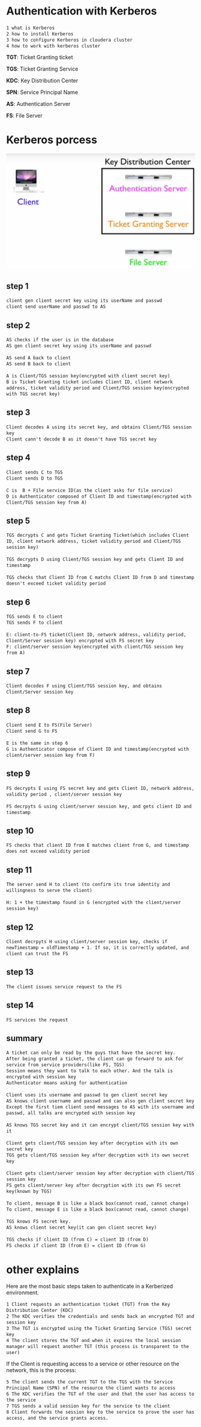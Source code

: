 
# Authentication with Kerberos

```
1 what is Kerberos
2 how to install Kerberos
3 how to configure Kerberos in cloudera cluster
4 how to work with kerberos cluster
```

**TGT**: Ticket Granting  ticket  

**TGS**: Ticket Granting Service   

**KDC**: Key Distribution Center   

**SPN**: Service Principal Name   

**AS**: Authentication Server  

**FS**: File Server

# Kerberos porcess

![KerberosSteps](./pics/KerberosSteps.jpg)

## step 1    
```
client gen client secret key using its userName and passwd 
client send userName and passwd to AS
```

## step 2    
```
AS checks if the user is in the database
AS gen client secret key using its userName and passwd 

AS send A back to client
AS send B back to client

A is Client/TGS session key(encrypted with client secret key)
B is Ticket Granting ticket includes Client ID, client network address, ticket validity period and Client/TGS session key(encrypted with TGS secret key)

```

## step 3    
```
Client decodes A using its secret key, and obtains Client/TGS session key
Client cann't decode B as it doesn't have TGS secret key
```

## step 4    
```
Client sends C to TGS
Client sends D to TGS

C is  B + File service ID(as the client asks for file service) 
D is Authenticator composed of Client ID and timestamp(encrypted with Client/TGS session key from A)
```

## step 5    
```
TGS decrypts C and gets Ticket Granting Ticket(which includes Client ID, client network address, ticket validity period and Client/TGS session key)

TGS decrypts D using Client/TGS session key and gets Client ID and timestamp

TGS checks that Client ID from C matchs Client ID from D and timestamp doesn't exceed ticket validity period
```


## step 6    
```
TGS sends E to client
TGS sends F to client

E: client-to-FS ticket(Client ID, network address, validity period, Client/Server session key) encrypted with FS secret key
F: client/server session key(encrypted with client/TGS session key from A)
```

## step 7    

```
Client decodes F using Client/TGS session key, and obtains Client/Server session key

```

## step 8    
```
Client send E to FS(File Server)
Client send G to FS

E is the same in step 6
G is Authenticator compose of Client ID and timestamp(encrypted with client/server session key from F)
```


## step 9    
```
FS decrypts E using FS secret key and gets Client ID, network address, validity period , client/server session key

FS decrpyts G using client/server session key, and gets client ID and timestamp
```


## step 10    
```
FS checks that client ID from E matches client from G, and timestamp does not exceed validity period
```

## step 11    
```
The server send H to client (to confirm its true identity and willingness to serve the client)

H: 1 + the timestamp found in G (encrypted with the client/server session key)
```

## step 12    
```
Client decrpyts H using client/server session key, checks if newTimestamp = oldTimestamp + 1. If so, it is correctly updated, and client can trust the FS
```


## step 13    
```
The client issues service request to the FS
```


## step 14    
```
FS services the request
```


## summary

```
A ticket can only be read by the guys that have the secret key.  
After being granted a ticket, the client can go forward to ask for service from service providers(like FS, TGS)
Session means they want to talk to each other. And the talk is encrypted with session key
Authenticator means asking for authentication

Client uses its username and passwd to gen client secret key
AS knows client username and passwd and can also gen client secret key
Except the first tiem client send messages to AS with its username and passwd, all talks are encrypted with session key

AS knows TGS secret key and it can encrypt client/TGS session key with it

Client gets client/TGS session key after decryption with its own secret key
TGS gets client/TGS session key after decryption with its own secret key

Client gets client/server session key after decryption with client/TGS session key
FS gets client/server key after decryption with its own FS secret key(known by TGS)

To client, message B is like a black box(cannot read, cannot change)
To client, message E is like a black box(cannot read, cannot change)

TGS knows FS secret key.
AS knows client secret key(it can gen client secret key)

TGS checks if client ID (from C) = client ID (from D)
FS checks if client ID (from E) = client ID (from G)

```

# other explains   

Here are the most basic steps taken to authenticate in a Kerberized environment.
```
1 Client requests an authentication ticket (TGT) from the Key Distribution Center (KDC)
2 The KDC verifies the credentials and sends back an encrypted TGT and session key
3 The TGT is encrypted using the Ticket Granting Service (TGS) secret key
4 The client stores the TGT and when it expires the local session manager will request another TGT (this process is transparent to the user)
```

If the Client is requesting access to a service or other resource on the network, this is the process:
```
5 The client sends the current TGT to the TGS with the Service Principal Name (SPN) of the resource the client wants to access
6 The KDC verifies the TGT of the user and that the user has access to the service
7 TGS sends a valid session key for the service to the client
8 Client forwards the session key to the service to prove the user has access, and the service grants access.
```

